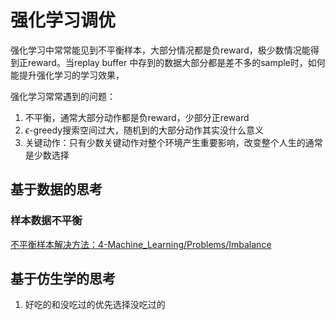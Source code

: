 # 强化学习调优

强化学习中常常能见到不平衡样本，大部分情况都是负reward，极少数情况能得到正reward。当replay buffer 中存到的数据大部分都是差不多的sample时，如何能提升强化学习的学习效果，

强化学习常常遇到的问题：

1. 不平衡，通常大部分动作都是负reward，少部分正reward
2. $\epsilon$-greedy搜索空间过大，随机到的大部分动作其实没什么意义
3. 关键动作：只有少数关键动作对整个环境产生重要影响，改变整个人生的通常是少数选择

## 基于数据的思考

### 样本数据不平衡

[不平衡样本解决方法：4-Machine_Learning/Problems/Imbalance](../../Problems/Imbalance.md)

## 基于仿生学的思考

1. 好吃的和没吃过的优先选择没吃过的

